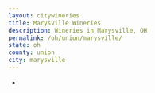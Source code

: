 ```yaml
---
layout: citywineries
title: Marysville Wineries
description: Wineries in Marysville, OH
permalink: /oh/union/marysville/
state: oh
county: union
city: marysville
---
```

-
